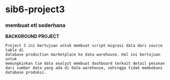 # sib6-project3


### membuat etl sederhana 

__BACKGROUND PROJECT__

```
Project 3 ini bertujuan untuk membuat script migrasi data dari source table di
database production marketplace ke data warehouse. Hal ini bertujuan untuk
memungkinkan tim data analyst membuat dashboard terkait detail pesanan
dari sumber data yang ada di data warehouse, sehingga tidak membebani
database produksi.
```